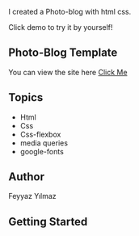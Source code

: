 I created a Photo-blog with html css.

Click demo to try it by yourself!

## Photo-Blog Template

You can view the site here
[Click Me](https://mellow-lokum-34acff.netlify.app/)

## Topics



- Html
- Css
- Css-flexbox
- media queries
- google-fonts
  


## Author

Feyyaz Yılmaz

## Getting Started
